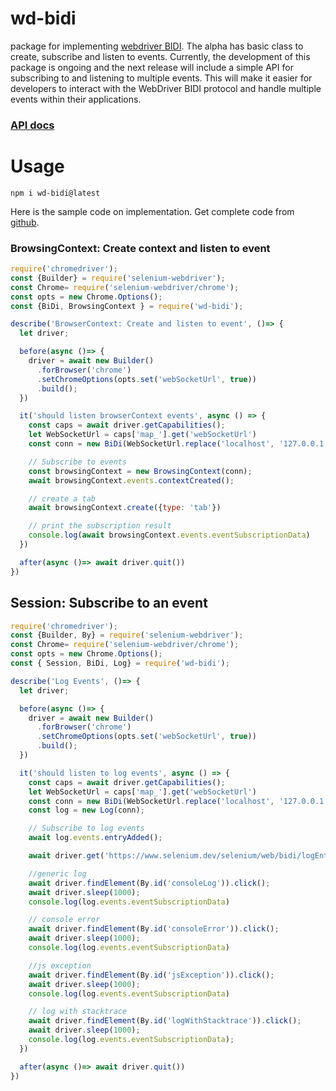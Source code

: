 # wd-bidi

package for implementing [webdriver BIDI](https://w3c.github.io/webdriver-bidi/). 
The alpha has basic class to create, subscribe and listen to events. Currently, the development of this package is ongoing and the next release will 
include a simple API for subscribing to and listening to multiple events. 
This will make it easier for developers to interact with the WebDriver BIDI 
protocol and handle multiple events within their applications.

### [API docs](https://harsha509.github.io/wd-bidi-docs/)

# Usage
```shell
npm i wd-bidi@latest
```
Here is the sample code on implementation. Get complete code from [github](https://github.com/harsha509/selenium_bidi_demo).

### BrowsingContext: Create context and listen to event
```javascript
require('chromedriver');
const {Builder} = require('selenium-webdriver');
const Chrome= require('selenium-webdriver/chrome');
const opts = new Chrome.Options();
const {BiDi, BrowsingContext } = require('wd-bidi');

describe('BrowserContext: Create and listen to event', ()=> {
  let driver;

  before(async ()=> {
    driver = await new Builder()
      .forBrowser('chrome')
      .setChromeOptions(opts.set('webSocketUrl', true))
      .build();
  })

  it('should listen browserContext events', async () => {
    const caps = await driver.getCapabilities();
    let WebSocketUrl = caps['map_'].get('webSocketUrl')
    const conn = new BiDi(WebSocketUrl.replace('localhost', '127.0.0.1'));

    // Subscribe to events
    const browsingContext = new BrowsingContext(conn);
    await browsingContext.events.contextCreated();

    // create a tab
    await browsingContext.create({type: 'tab'})

    // print the subscription result
    console.log(await browsingContext.events.eventSubscriptionData)
  })

  after(async ()=> await driver.quit())
})
```


## Session: Subscribe to an event
```javascript
require('chromedriver');
const {Builder, By} = require('selenium-webdriver');
const Chrome= require('selenium-webdriver/chrome');
const opts = new Chrome.Options();
const { Session, BiDi, Log} = require('wd-bidi');

describe('Log Events', ()=> {
  let driver;

  before(async ()=> {
    driver = await new Builder()
      .forBrowser('chrome')
      .setChromeOptions(opts.set('webSocketUrl', true))
      .build();
  })

  it('should listen to log events', async () => {
    const caps = await driver.getCapabilities();
    let WebSocketUrl = caps['map_'].get('webSocketUrl')
    const conn = new BiDi(WebSocketUrl.replace('localhost', '127.0.0.1'));
    const log = new Log(conn);

    // Subscribe to log events
    await log.events.entryAdded();

    await driver.get('https://www.selenium.dev/selenium/web/bidi/logEntryAdded.html');

    //generic log
    await driver.findElement(By.id('consoleLog')).click();
    await driver.sleep(1000);
    console.log(log.events.eventSubscriptionData)

    // console error
    await driver.findElement(By.id('consoleError')).click();
    await driver.sleep(1000);
    console.log(log.events.eventSubscriptionData)

    //js exception
    await driver.findElement(By.id('jsException')).click();
    await driver.sleep(1000);
    console.log(log.events.eventSubscriptionData)

    // log with stacktrace
    await driver.findElement(By.id('logWithStacktrace')).click();
    await driver.sleep(1000);
    console.log(log.events.eventSubscriptionData);
  })

  after(async ()=> await driver.quit())
})
```


